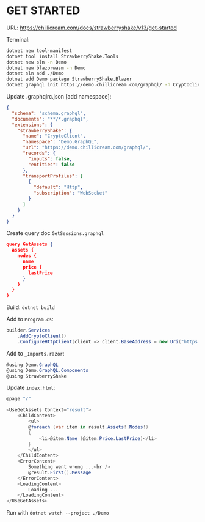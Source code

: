 # GET STARTED
URL: https://chillicream.com/docs/strawberryshake/v13/get-started

Terminal:
```bash
dotnet new tool-manifest
dotnet tool install StrawberryShake.Tools
dotnet new sln -n Demo
dotnet new blazorwasm -n Demo
dotnet sln add ./Demo
dotnet add Demo package StrawberryShake.Blazor
dotnet graphql init https://demo.chillicream.com/graphql/ -n CryptoClient -p ./Demo
```

Update .graphqlrc.json [add namespace]:
```json
{
  "schema": "schema.graphql",
  "documents": "**/*.graphql",
  "extensions": {
    "strawberryShake": {
      "name": "CryptoClient",
      "namespace": "Demo.GraphQL",
      "url": "https://demo.chillicream.com/graphql/",
      "records": {
        "inputs": false,
        "entities": false
      },
      "transportProfiles": [
        {
          "default": "Http",
          "subscription": "WebSocket"
        }
      ]
    }
  }
}
```

Create query doc `GetSessions.graphql`
```json
query GetAssets {
  assets {
    nodes {
      name
      price {
        lastPrice
      }
    }
  }
}
```

Build:
`dotnet build`

Add to `Program.cs`:
```csharp
builder.Services
    .AddCryptoClient()
    .ConfigureHttpClient(client => client.BaseAddress = new Uri("https://demo.chillicream.com/graphql"));
```

Add to `_Imports.razor`:
```csharp
@using Demo.GraphQL
@using Demo.GraphQL.Components
@using StrawberryShake
```

Update `index.html`:

```csharp
@page "/"

<UseGetAssets Context="result">
    <ChildContent>
        <ul>
        @foreach (var item in result.Assets!.Nodes!)
        {
            <li>@item.Name (@item.Price.LastPrice)</li>
        }
        </ul>
    </ChildContent>
    <ErrorContent>
        Something went wrong ...<br />
        @result.First().Message
    </ErrorContent>
    <LoadingContent>
        Loading ...
    </LoadingContent>
</UseGetAssets>
```

Run with 
`dotnet watch --project ./Demo`